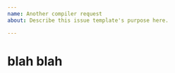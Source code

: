 ```yaml
---
name: Another compiler request
about: Describe this issue template's purpose here.

---
```


# blah blah
